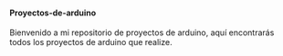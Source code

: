 #### Proyectos-de-arduino

Bienvenido a mi repositorio de proyectos de arduino, aquí encontrarás todos los proyectos de arduino que realize.
